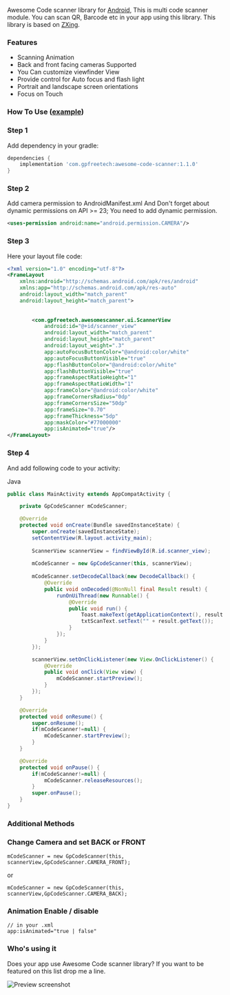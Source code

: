 
Awesome Code scanner library for [Android](https://developer.android.com), 
This is multi code scanner module. You can scan QR, Barcode etc in your app using this library.
This library is based on [ZXing](https://github.com/zxing/zxing).

### Features
* Scanning Animation 
* Back and front facing cameras Supported
* You Can customize viewfinder View
* Provide control for Auto focus and flash light 
* Portrait and landscape screen orientations
* Focus on Touch

### How To Use ([example](https://github.com))
### Step 1
Add dependency in your gradle:
```gradle
dependencies {
    implementation 'com.gpfreetech:awesome-code-scanner:1.1.0'
}
```
### Step 2
Add camera permission to AndroidManifest.xml
And Don't forget about dynamic permissions on API >= 23; You need to add dynamic permission.
```xml
<uses-permission android:name="android.permission.CAMERA"/>
```
### Step 3
Here your layout file code:
```xml
<?xml version="1.0" encoding="utf-8"?>
<FrameLayout
    xmlns:android="http://schemas.android.com/apk/res/android"
    xmlns:app="http://schemas.android.com/apk/res-auto"
    android:layout_width="match_parent"
    android:layout_height="match_parent">
    
        
        <com.gpfreetech.awesomescanner.ui.ScannerView
            android:id="@+id/scanner_view"
            android:layout_width="match_parent"
            android:layout_height="match_parent"
            android:layout_weight=".3"
            app:autoFocusButtonColor="@android:color/white"
            app:autoFocusButtonVisible="true"
            app:flashButtonColor="@android:color/white"
            app:flashButtonVisible="true"
            app:frameAspectRatioHeight="1"
            app:frameAspectRatioWidth="1"
            app:frameColor="@android:color/white"
            app:frameCornersRadius="0dp"
            app:frameCornersSize="50dp"
            app:frameSize="0.70"
            app:frameThickness="5dp"
            app:maskColor="#77000000"
            app:isAnimated="true"/>
</FrameLayout>
```
### Step 4
And add following code to your activity:


Java
```java
public class MainActivity extends AppCompatActivity {

    private GpCodeScanner mCodeScanner;

    @Override
    protected void onCreate(Bundle savedInstanceState) {
        super.onCreate(savedInstanceState);
        setContentView(R.layout.activity_main);
        
        ScannerView scannerView = findViewById(R.id.scanner_view);
        
        mCodeScanner = new GpCodeScanner(this, scannerView);
        
        mCodeScanner.setDecodeCallback(new DecodeCallback() {
            @Override
            public void onDecoded(@NonNull final Result result) {
                runOnUiThread(new Runnable() {
                    @Override
                    public void run() {
                        Toast.makeText(getApplicationContext(), result.getText(), Toast.LENGTH_SHORT).show();
                        txtScanText.setText("" + result.getText());
                    }
                });
            }
        });

        scannerView.setOnClickListener(new View.OnClickListener() {
            @Override
            public void onClick(View view) {
                mCodeScanner.startPreview();
            }
        });
    }

    @Override
    protected void onResume() {
        super.onResume();
        if(mCodeScanner!=null) {
            mCodeScanner.startPreview();
        }
    }

    @Override
    protected void onPause() {
        if(mCodeScanner!=null) {
            mCodeScanner.releaseResources();
        }
        super.onPause();
    }
}
```
### Additional Methods
### Change Camera and set BACK or FRONT
```
mCodeScanner = new GpCodeScanner(this, scannerView,GpCodeScanner.CAMERA_FRONT);
```
or
```
mCodeScanner = new GpCodeScanner(this, scannerView,GpCodeScanner.CAMERA_BACK);
```
### Animation Enable / disable
```
// in your .xml 
app:isAnimated="true | false"
```

### Who's using it
Does your app use Awesome Code scanner library? If you want to be featured on this list drop me a line.

![Preview screenshot](https://raw.githubusercontent.com/.png)
